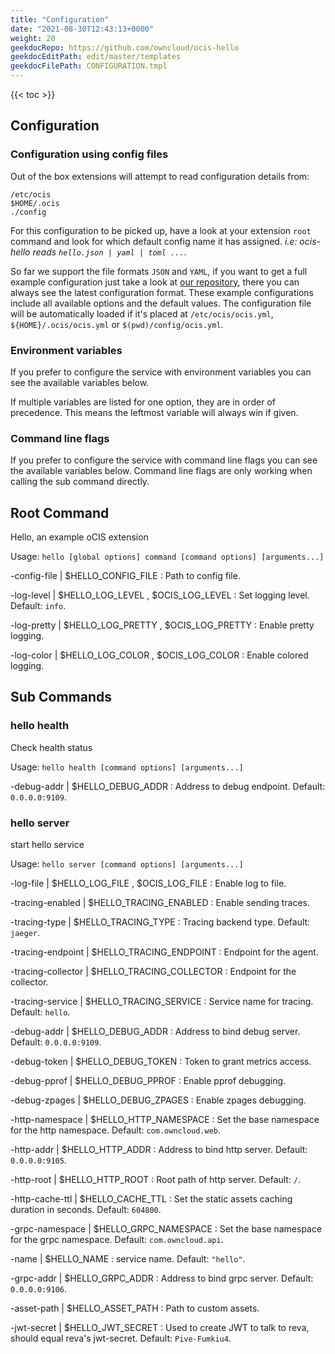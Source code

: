 ```yaml
---
title: "Configuration"
date: "2021-08-30T12:43:13+0000"
weight: 20
geekdocRepo: https://github.com/owncloud/ocis-hello
geekdocEditPath: edit/master/templates
geekdocFilePath: CONFIGURATION.tmpl
---
```


{{< toc >}}

## Configuration

### Configuration using config files

Out of the box extensions will attempt to read configuration details from:

```console
/etc/ocis
$HOME/.ocis
./config
```

For this configuration to be picked up, have a look at your extension `root` command and look for which default config name it has assigned. *i.e: ocis-hello reads `hello.json | yaml | toml ...`*.

So far we support the file formats `JSON` and `YAML`, if you want to get a full example configuration just take a look at [our repository](https://github.com/owncloud/ocis-hello/tree/master/config), there you can always see the latest configuration format. These example configurations include all available options and the default values. The configuration file will be automatically loaded if it's placed at `/etc/ocis/ocis.yml`, `${HOME}/.ocis/ocis.yml` or `$(pwd)/config/ocis.yml`.

### Environment variables

If you prefer to configure the service with environment variables you can see the available variables below.

If multiple variables are listed for one option, they are in order of precedence. This means the leftmost variable will always win if given.

### Command line flags

If you prefer to configure the service with command line flags you can see the available variables below. Command line flags are only working when calling the sub command directly.

## Root Command

Hello, an example oCIS extension

Usage: `hello [global options] command [command options] [arguments...]`


-config-file |  $HELLO_CONFIG_FILE
: Path to config file.


-log-level |  $HELLO_LOG_LEVEL , $OCIS_LOG_LEVEL
: Set logging level. Default: `info`.


-log-pretty |  $HELLO_LOG_PRETTY , $OCIS_LOG_PRETTY
: Enable pretty logging.


-log-color |  $HELLO_LOG_COLOR , $OCIS_LOG_COLOR
: Enable colored logging.





















## Sub Commands

### hello health

Check health status

Usage: `hello health [command options] [arguments...]`






-debug-addr |  $HELLO_DEBUG_ADDR
: Address to debug endpoint. Default: `0.0.0.0:9109`.




















### hello server

start hello service

Usage: `hello server [command options] [arguments...]`







-log-file |  $HELLO_LOG_FILE , $OCIS_LOG_FILE
: Enable log to file.


-tracing-enabled |  $HELLO_TRACING_ENABLED
: Enable sending traces.


-tracing-type |  $HELLO_TRACING_TYPE
: Tracing backend type. Default: `jaeger`.


-tracing-endpoint |  $HELLO_TRACING_ENDPOINT
: Endpoint for the agent.


-tracing-collector |  $HELLO_TRACING_COLLECTOR
: Endpoint for the collector.


-tracing-service |  $HELLO_TRACING_SERVICE
: Service name for tracing. Default: `hello`.


-debug-addr |  $HELLO_DEBUG_ADDR
: Address to bind debug server. Default: `0.0.0.0:9109`.


-debug-token |  $HELLO_DEBUG_TOKEN
: Token to grant metrics access.


-debug-pprof |  $HELLO_DEBUG_PPROF
: Enable pprof debugging.


-debug-zpages |  $HELLO_DEBUG_ZPAGES
: Enable zpages debugging.


-http-namespace |  $HELLO_HTTP_NAMESPACE
: Set the base namespace for the http namespace. Default: `com.owncloud.web`.


-http-addr |  $HELLO_HTTP_ADDR
: Address to bind http server. Default: `0.0.0.0:9105`.


-http-root |  $HELLO_HTTP_ROOT
: Root path of http server. Default: `/`.


-http-cache-ttl |  $HELLO_CACHE_TTL
: Set the static assets caching duration in seconds. Default: `604800`.


-grpc-namespace |  $HELLO_GRPC_NAMESPACE
: Set the base namespace for the grpc namespace. Default: `com.owncloud.api`.


-name |  $HELLO_NAME
: service name. Default: `"hello"`.


-grpc-addr |  $HELLO_GRPC_ADDR
: Address to bind grpc server. Default: `0.0.0.0:9106`.


-asset-path |  $HELLO_ASSET_PATH
: Path to custom assets.


-jwt-secret |  $HELLO_JWT_SECRET
: Used to create JWT to talk to reva, should equal reva's jwt-secret. Default: `Pive-Fumkiu4`.

